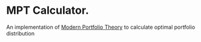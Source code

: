 # MPT Calculator.

An implementation of [Modern Portfolio Theory](https://en.wikipedia.org/wiki/Modern_portfolio_theory)
to calculate optimal portfolio distribution
